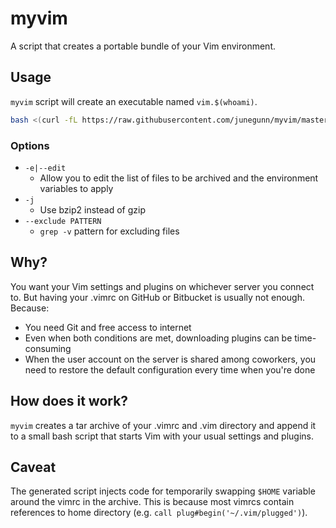 myvim
=====

A script that creates a portable bundle of your Vim environment.

Usage
-----

`myvim` script will create an executable named `vim.$(whoami)`.

```sh
bash <(curl -fL https://raw.githubusercontent.com/junegunn/myvim/master/myvim)
```

### Options

- `-e|--edit`
    - Allow you to edit the list of files to be archived and the environment
      variables to apply
- `-j`
    - Use bzip2 instead of gzip
- `--exclude PATTERN`
    - `grep -v` pattern for excluding files

Why?
----

You want your Vim settings and plugins on whichever server you connect to. But
having your .vimrc on GitHub or Bitbucket is usually not enough. Because:

- You need Git and free access to internet
- Even when both conditions are met, downloading plugins can be time-consuming
- When the user account on the server is shared among coworkers, you need to
  restore the default configuration every time when you're done

How does it work?
-----------------

`myvim` creates a tar archive of your .vimrc and .vim directory and append it
to a small bash script that starts Vim with your usual settings and plugins.

Caveat
------

The generated script injects code for temporarily swapping `$HOME` variable
around the vimrc in the archive. This is because most vimrcs contain
references to home directory (e.g. `call plug#begin('~/.vim/plugged')`).

